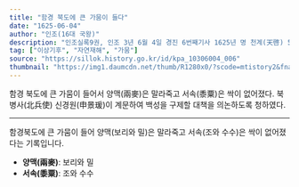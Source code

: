 ```yaml
---
title: "함경 북도에 큰 가뭄이 들다"
date: "1625-06-04"
author: "인조(16대 국왕)"
description: "인조실록9권, 인조 3년 6월 4일 경진 6번째기사 1625년 명 천계(天啓) 5년"
tag: ["이상기후", "자연재해", "가뭄"]
source: "https://sillok.history.go.kr/id/kpa_10306004_006"
thumbnail: "https://img1.daumcdn.net/thumb/R1280x0/?scode=mtistory2&fname=https%3A%2F%2Fblog.kakaocdn.net%2Fdna%2FbAqGjc%2FbtqDf127eIZ%2FAAAAAAAAAAAAAAAAAAAAAM_TfBQ1U_nZWWhlqoHcaY6kE43Rm_inX-KY7WGVMJfp%2Fimg.jpg%3Fcredential%3DyqXZFxpELC7KVnFOS48ylbz2pIh7yKj8%26expires%3D1753973999%26allow_ip%3D%26allow_referer%3D%26signature%3DZqDq7GpYLvzszhhPRsQSQ1FW1h4%253D"
---
```


함경 북도에 큰 가뭄이 들어서 양맥(兩麥)은 말라죽고 서속(黍粟)은 싹이 없어졌다. 북 병사(北兵使) 신경원(申景瑗)이 계문하여 백성을 구제할 대책을 의논하도록 청하였다.

---

함경북도에 큰 가뭄이 들어 양맥(보리와 밀)은 말라죽고 서속(조와 수수)은 싹이 없어졌다는 기록입니다.

- **양맥(兩麥)**: 보리와 밀
- **서속(黍粟)**: 조와 수수
